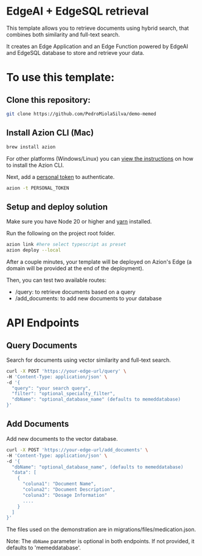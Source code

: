# EdgeAI + EdgeSQL retrieval

This template allows you to retrieve documents using hybrid search, that combines both similarity and full-text search.

It creates an Edge Application and an Edge Function powered by EdgeAI and EdgeSQL database to store and retrieve your data.

# To use this template:

## Clone this repository:

```bash
git clone https://github.com/PedroMiolaSilva/demo-memed
```

## Install Azion CLI (Mac)

```bash
brew install azion
```
For other platforms (Windows/Linux) you can [view the instructions](https://www.azion.com/en/documentation/products/azion-cli/overview/) on how to install the Azion CLI.


Next, add a [personal token](https://console.azion.com/personal-tokens) to authenticate.
```bash
azion -t PERSONAL_TOKEN
```

## Setup and deploy solution

Make sure you have Node 20 or higher and [yarn](https://yarnpkg.com/) installed.

Run the following on the project root folder.

```bash
azion link #here select typescript as preset
azion deploy --local
```

After a couple minutes, your template will be deployed on Azion's Edge (a domain will be provided at the end of the deployment). 

Then, you can test two available routes:
- /query: to retrieve documents based on a query
- /add_documents: to add new documents to your database

# API Endpoints

## Query Documents
Search for documents using vector similarity and full-text search.

```bash
curl -X POST 'https://your-edge-url/query' \
-H 'Content-Type: application/json' \
-d '{
  "query": "your search query",
  "filter": "optional_specialty_filter",
  "dbName": "optional_database_name" (defaults to memeddatabase)
}'
```

## Add Documents
Add new documents to the vector database.

```bash
curl -X POST 'https://your-edge-url/add_documents' \
-H 'Content-Type: application/json' \
-d '{
  "dbName": "optional_database_name", (defaults to memeddatabase)
  "data": [
    {
      "coluna1": "Document Name",
      "coluna2": "Document Description",
      "coluna3": "Dosage Information"
      ....
    }
  ]
}'
```

The files used on the demonstration are in migrations/files/medication.json.

Note: The `dbName` parameter is optional in both endpoints. If not provided, it defaults to 'memeddatabase'.